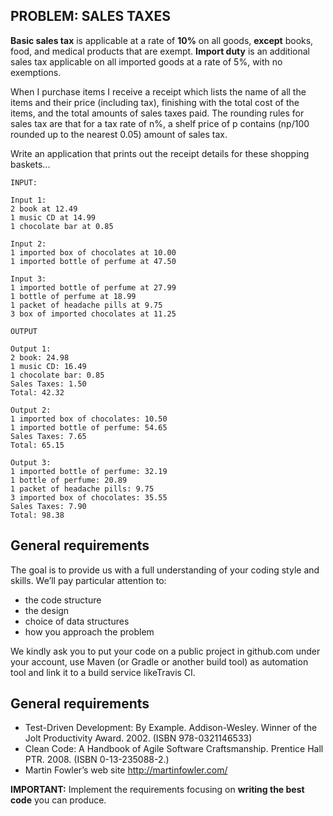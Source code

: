 ## PROBLEM: SALES TAXES

**Basic sales tax** is applicable at a rate of **10%** on all goods, **except** books, food, and medical products that are exempt. **Import duty** is an additional sales tax applicable on all imported goods at a rate of 5%, with no exemptions.

When I purchase items I receive a receipt which lists the name of all the items and their price (including tax), finishing with the total cost of the items, and the total amounts of sales taxes paid. The rounding rules for sales tax are that for a tax rate of n%, a shelf price of p contains (np/100 rounded up to the nearest 0.05) amount of sales tax.

Write an application that prints out the receipt details for these shopping baskets...

```
INPUT:

Input 1:
2 book at 12.49
1 music CD at 14.99
1 chocolate bar at 0.85

Input 2:
1 imported box of chocolates at 10.00
1 imported bottle of perfume at 47.50

Input 3:
1 imported bottle of perfume at 27.99
1 bottle of perfume at 18.99
1 packet of headache pills at 9.75
3 box of imported chocolates at 11.25

OUTPUT

Output 1:
2 book: 24.98
1 music CD: 16.49
1 chocolate bar: 0.85
Sales Taxes: 1.50
Total: 42.32

Output 2:
1 imported box of chocolates: 10.50
1 imported bottle of perfume: 54.65
Sales Taxes: 7.65
Total: 65.15

Output 3:
1 imported bottle of perfume: 32.19
1 bottle of perfume: 20.89
1 packet of headache pills: 9.75
3 imported box of chocolates: 35.55
Sales Taxes: 7.90
Total: 98.38
```

## General requirements
The goal is to provide us with a full understanding of your coding style and skills. We’ll pay particular attention to:
- the code structure
- the design
- choice of data structures
- how you approach the problem

We kindly ask you to put your code on a public project in github.com under your account, use Maven (or Gradle or another build tool) as automation tool and link it to a build service likeTravis CI.  


## General requirements
- Test-Driven Development: By Example. Addison-Wesley. Winner of the Jolt Productivity Award. 2002. (ISBN 978-0321146533)
- Clean Code: A Handbook of Agile Software Craftsmanship. Prentice Hall PTR. 2008. (ISBN 0-13-235088-2.)
- Martin Fowler’s web site http://martinfowler.com/

**IMPORTANT:**  Implement the requirements focusing on **writing the best code** you can produce.


